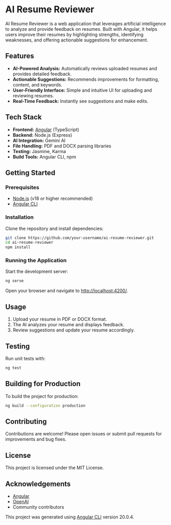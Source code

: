 # AI Resume Reviewer

AI Resume Reviewer is a web application that leverages artificial intelligence to analyze and provide feedback on resumes. Built with Angular, it helps users improve their resumes by highlighting strengths, identifying weaknesses, and offering actionable suggestions for enhancement.

## Features

- **AI-Powered Analysis:** Automatically reviews uploaded resumes and provides detailed feedback.
- **Actionable Suggestions:** Recommends improvements for formatting, content, and keywords.
- **User-Friendly Interface:** Simple and intuitive UI for uploading and reviewing resumes.
- **Real-Time Feedback:** Instantly see suggestions and make edits.

## Tech Stack

- **Frontend:** [Angular](https://angular.dev/) (TypeScript)
- **Backend:** Node.js (Express) 
- **AI Integration:** Gemini AI
- **File Handling:** PDF and DOCX parsing libraries
- **Testing:** Jasmine, Karma
- **Build Tools:** Angular CLI, npm

## Getting Started

### Prerequisites

- [Node.js](https://nodejs.org/) (v18 or higher recommended)
- [Angular CLI](https://angular.dev/tools/cli)

### Installation

Clone the repository and install dependencies:

```bash
git clone https://github.com/your-username/ai-resume-reviewer.git
cd ai-resume-reviewer
npm install
```

### Running the Application

Start the development server:

```bash
ng serve
```

Open your browser and navigate to [http://localhost:4200/](http://localhost:4200/).

## Usage

1. Upload your resume in PDF or DOCX format.
2. The AI analyzes your resume and displays feedback.
3. Review suggestions and update your resume accordingly.

## Testing

Run unit tests with:

```bash
ng test
```

## Building for Production

To build the project for production:

```bash
ng build --configuration production
```

## Contributing

Contributions are welcome! Please open issues or submit pull requests for improvements and bug fixes.

## License

This project is licensed under the MIT License.

## Acknowledgements

- [Angular](https://angular.dev/)
- [OpenAI](https://openai.com/)
- Community contributors

This project was generated using [Angular CLI](https://github.com/angular/angular-cli) version 20.0.4.
